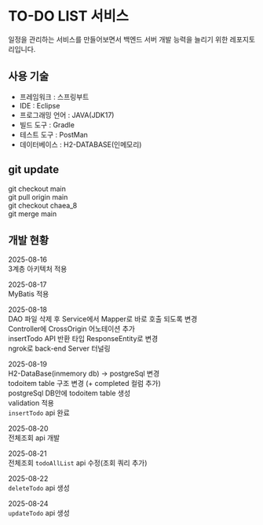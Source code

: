 # TO-DO LIST 서비스
일정을 관리하는 서비스를 만들어보면서 백엔드 서버 개발 능력을 늘리기 위한 레포지토리입니다.
## 사용 기술
- 프레임워크 : 스프링부트
- IDE : Eclipse
- 프로그래밍 언어 : JAVA(JDK17)
- 빌드 도구 : Gradle
- 테스트 도구 : PostMan
- 데이터베이스 : H2-DATABASE(인메모리)

## git update
git checkout main   
git pull origin main   
git checkout chaea_8   
git merge main

## 개발 현황
2025-08-16   
3계층 아키텍처 적용   

2025-08-17   
MyBatis 적용   

2025-08-18     
DAO 파일 삭제 후 Service에서 Mapper로 바로 호출 되도록 변경   
Controller에 CrossOrigin 어노테이션 추가   
insertTodo API 반환 타입 ResponseEntity<String>로 변경   
ngrok로 back-end Server 터널링   

2025-08-19   
H2-DataBase(inmemory db) -> postgreSql 변경    
todoitem table 구조 변경 (+ completed 컬럼 추가)   
postgreSql DB안에 todoitem table 생성   
validation 적용   
`insertTodo` api 완료   

2025-08-20      
전체조회 api 개발       

2025-08-21   
전체조회 `todoAllList` api 수정(조회 쿼리 추가)   

2025-08-22   
`deleteTodo` api 생성   

2025-08-24   
`updateTodo` api 생성   
